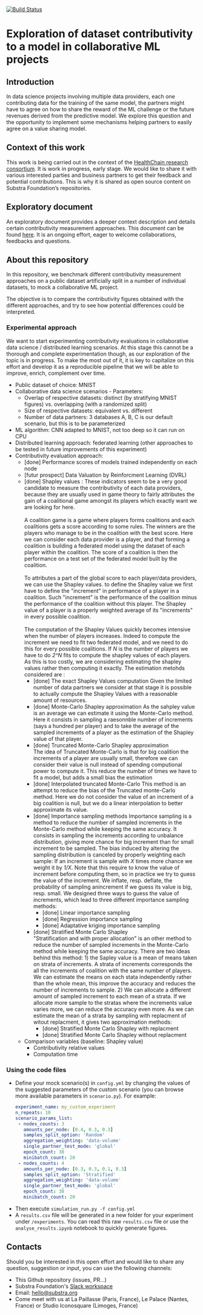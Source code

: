 [![Build Status](https://travis-ci.org/SubstraFoundation/distributed-learning-contributivity.svg?branch=master)](https://travis-ci.org/SubstraFoundation/distributed-learning-contributivity)

# Exploration of dataset contributivity to a model in collaborative ML projects

## Introduction

In data science projects involving multiple data providers, each one contributing data for the training of the same model, the partners might have to agree on how to share the reward of the ML challenge or the future revenues derived from the predictive model. We explore this question and the opportunity to implement some mechanisms helping partners to easily agree on a value sharing model.

## Context of this work

This work is being carried out in the context of the [HealthChain research consortium](https://www.substra.ai/en/healthchain-project). It is work in progress, early stage. We would like to share it with various interested parties and business partners to get their feedback and potential contributions. This is why it is shared as open source content on Substra Foundation’s repositories.

## Exploratory document

An exploratory document provides a deeper context description and details certain contributivity measurement approaches. This document can be found [here](https://docs.google.com/document/d/1dILvplN7h3-KB6OcHFNx9lSpAKyaBrwNaIRQ9j6XDT8/edit?usp=sharing). It is an ongoing effort, eager to welcome collaborations, feedbacks and questions.

## About this repository

In this repository, we benchmark different contributivity measurement approaches on a public dataset artificially split in a number of individual datasets, to mock a collaborative ML project.

The objective is to compare the contributivity figures obtained with the different approaches, and try to see how potential differences could be interpreted.

### Experimental approach

We want to start experimenting contributivity evaluations in collaborative data science / distributed learning scenarios. At this stage this cannot be a thorough and complete experimentation though, as our exploration of the topic is in progress. To make the most out of it, it is key to capitalize on this effort and develop it as a reproducible pipeline that we will be able to improve, enrich, complement over time.

* Public dataset of choice: MNIST
* Collaborative data science scenarios - Parameters:
    * Overlap of respective datasets: distinct (by stratifying MNIST figures) vs. overlapping (with a randomized split)
    * Size of respective datasets: equivalent vs. different
    * Number of data partners: 3 databases A, B, C is our default scenario, but this is to be parameterized
* ML algorithm: CNN adapted to MNIST, not too deep so it can run on CPU
* Distributed learning approach: federated learning (other approaches to be tested in future improvements of this experiment)
* Contributivity evaluation approach:
    * [done] Performance scores of models trained independently on each node
    * [futur prospect] Data Valuation by Reinforcment Learning (DVRL) 
    * [done] Shapley values :
     These indicators seem to be a very good candidate to measure the contributivity of each data providers, because they are usually used in game theory to fairly attributes the gain of a coalitional game amongst its players which exactly want we are looking for here.<br/><br/>
A coalition game is a game where players forms coalitions and each coalitions gets a score according to some rules. The winners are the players who manage to be in the coalition with the best score. Here we can consider each data provider is a player, and that forming a coalition is building a federated model using the  dataset of each player within the coalition. The score of a coalition is then the performance on a test set of the federated model built by the coalition.<br/><br/>
To attributes a part of the global score to each player/data providers, we can use the Shapley values. to define the Shapley value we first have to define the "increment" in performance of a player in a coalition. Such "increment"  is the performance of the coalition minus the performance of the coalition without this player. The Shapley value of a player is a properly weighted average of its "increments" in every possible coalition. <br/><br/> 
The computation of the Shapley Values quickly becomes intensive when the number of players increases. Indeed to compute the increment we need to fit two federated model, and we need to do this for every possible coalitions. If *N* is the number of players we have to do *2^N* fits to compute the shapley values of each players. As this is too costly, we are considering estimating the shapley values rather then computing it exactly. The estimation metohds considered are :
        * [done] The exact Shapley Values computation
Given the limited number of data partners we consider at that stage it is possible to actually compute the Shapley Values with a reasonable amount of resources. 
        * [done] Monte-Carlo Shapley approximation
As the sahpley value is an average we can estimate it using the Monte-Carlo method. Here it consists in sampling a raesonnble number of increments (says a hundred per player) and to take the  average of the sampled increments of a player as the estimation of the Shapley value of that player.
        * [done] Truncated Monte-Carlo Shapley approximation  
The idea of Truncated Monte-Carlo is that for big coalition the increments of a player are usually small, therefore we can consider their value is null instead of spending computional power to compute it. This reduce the number of times we have to fit a model, but adds a small bias the estimation
        * [done] Interpolated truncated Monte-Carlo
This method is an attempt to reduce the bias of the Truncated monte-Carlo method. Here we do not consider the value of an increment of a big coalition is null, but we do a linear interpolation to better approximate its value.
        * [done] Importance sampling methods
Importance sampling is a method to reduce the number of sampled increments in the Monte-Carlo method while keeping the same accuracy. It consists in sampling the increments according to unbalance distribution, giving more chance for big increment  than for small increment to be sampled. The  bias induced by altering the sampling distribution is canceled by properly weighting each sample: If an increment is sample  with *X* times more chance we weight it by *1/X*. Note that this require to know the value of increment before computing them, so in practice we try to guess the value of the increment. We inflate, resp. deflate, the probability of sampling anincrement if we guess its value is big, resp. small.
     We designed three ways to guess the value of increments, which lead to three different importance sampling methods: 
            * [done] Linear importance sampling
            * [done] Regression importance sampling
            * [done] Adaptative kriging importance sampling   
         * [done] Stratified Monte Carlo Shapley  
"Stratification and with proper allocation" is an other method to reduce the number of sampled increments in the Monte-Carlo method while keeping the same accuracy. There are two ideas behind this method: 1) the Sapley value is a mean of means taken on strata of increments. A strata of increments corresponds the all the increments of coalition with the same number of players. We can estimate the  means on each stata independently rather than the whole mean, this improve the accuracy and reduces the number of increments to sample.  2) We can allocate a different amount of sampled increment to each mean of a strata. If we allocate more sample to the stratas where the increments value varies more, we can reduce the accuracy even more.
    As we can estimate the mean of a strata by sampling with replacment of witout replacment, it gives two approximation methods:
            * [done] Stratified Monte Carlo Shapley  with replacment
            * [done] Stratified Monte Carlo Shapley  without replacment 
    * Comparison variables (baseline: Shapley value)
        * Contributivity relative values
        * Computation time
  
### Using the code files

- Define your mock scenario(s) in `config.yml` by changing the values of the suggested parameters of the custom scenario (you can browse more available parameters in `scenario.py`). For example:
    ```yaml
    experiment_name: my_custom_experiment
    n_repeats: 10
    scenario_params_list:
     - nodes_counts: 3
       amounts_per_node: [0.4, 0.3, 0.3] 
       samples_split_option: 'Random'
       aggregation_weighting: 'data-volume'
       single_partner_test_mode: 'global'
       epoch_count: 38
       minibatch_count: 20
     - nodes_counts: 4
       amounts_per_node: [0.3, 0.3, 0.1, 0.3] 
       samples_split_option: 'Stratified'
       aggregation_weighting: 'data-volume'
       single_partner_test_mode: 'global'
       epoch_count: 38
       minibatch_count: 20
    ```
- Then execute `simulation_run.py -f config.yml`
- A `results.csv` file will be generated in a new folder for your experiment under `/experiments`. You can read this raw `results.csv` file or use the `analyse_results.ipynb` notebook to quickly generate figures.

## Contacts

Should you be interested in this open effort and would like to share any question, suggestion or input, you can use the following channels:
  - This Github repository (issues, PR...)
  - Substra Foundation's [Slack workspace](https://substra-workspace.slack.com/join/shared_invite/zt-cpyedcab-FHYgpy08efKJ2FCadE2yCA)
  - Email: hello@substra.org
  - Come meet with us at La Paillasse (Paris, France), Le Palace (Nantes, France) or Studio Iconosquare (Limoges, France)
